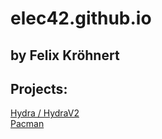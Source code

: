 # elec42.github.io 
## by Felix Kröhnert

## Projects:
[Hydra / HydraV2](https://elec42.github.io/HYDRA)\
[Pacman](https://github.com/Elec42/Pacman_Game)
